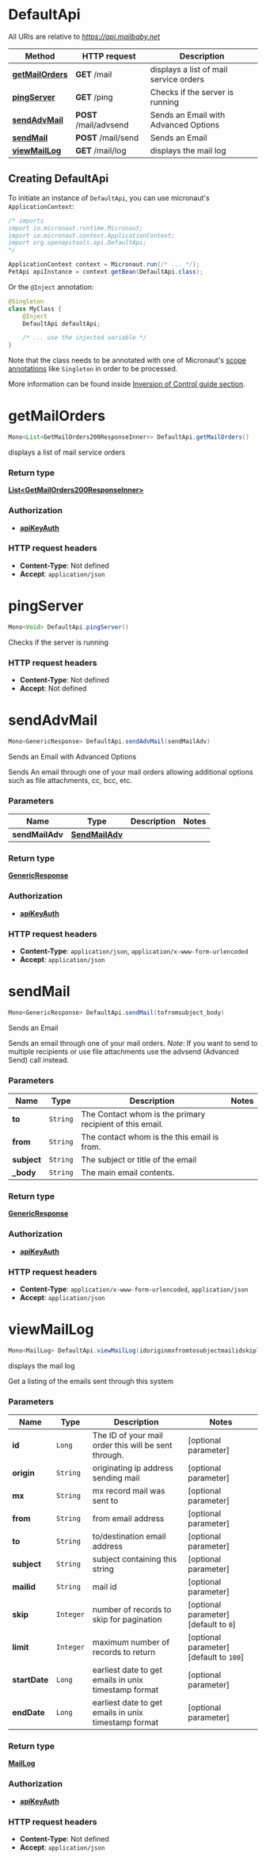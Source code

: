 # DefaultApi

All URIs are relative to *https://api.mailbaby.net*

| Method | HTTP request | Description |
|------------- | ------------- | -------------|
| [**getMailOrders**](DefaultApi.md#getMailOrders) | **GET** /mail | displays a list of mail service orders |
| [**pingServer**](DefaultApi.md#pingServer) | **GET** /ping | Checks if the server is running |
| [**sendAdvMail**](DefaultApi.md#sendAdvMail) | **POST** /mail/advsend | Sends an Email with Advanced Options |
| [**sendMail**](DefaultApi.md#sendMail) | **POST** /mail/send | Sends an Email |
| [**viewMailLog**](DefaultApi.md#viewMailLog) | **GET** /mail/log | displays the mail log |


## Creating DefaultApi

To initiate an instance of `DefaultApi`, you can use micronaut's `ApplicationContext`:
```java
/* imports
import io.micronaut.runtime.Micronaut;
import io.micronaut.context.ApplicationContext;
import org.openapitools.api.DefaultApi;
*/

ApplicationContext context = Micronaut.run(/* ... */);
PetApi apiInstance = context.getBean(DefaultApi.class);
```

Or the `@Inject` annotation:
```java
@Singleton
class MyClass {
    @Inject
    DefaultApi defaultApi;

    /* ... use the injected variable */
}
```
Note that the class needs to be annotated with one of Micronaut's [scope annotations](https://docs.micronaut.io/latest/guide/#scopes) like `Singleton` in order to be processed.

More information can be found inside [Inversion of Control guide section](https://docs.micronaut.io/latest/guide/#ioc).

<a name="getMailOrders"></a>
# **getMailOrders**
```java
Mono<List<GetMailOrders200ResponseInner>> DefaultApi.getMailOrders()
```

displays a list of mail service orders



### Return type
[**List&lt;GetMailOrders200ResponseInner&gt;**](GetMailOrders200ResponseInner.md)

### Authorization
* **[apiKeyAuth](auth.md#apiKeyAuth)**

### HTTP request headers
 - **Content-Type**: Not defined
 - **Accept**: `application/json`

<a name="pingServer"></a>
# **pingServer**
```java
Mono<Void> DefaultApi.pingServer()
```

Checks if the server is running







### HTTP request headers
 - **Content-Type**: Not defined
 - **Accept**: Not defined

<a name="sendAdvMail"></a>
# **sendAdvMail**
```java
Mono<GenericResponse> DefaultApi.sendAdvMail(sendMailAdv)
```

Sends an Email with Advanced Options

Sends An email through one of your mail orders allowing additional options such as file attachments, cc, bcc, etc.

### Parameters
| Name | Type | Description  | Notes |
|------------- | ------------- | ------------- | -------------|
| **sendMailAdv** | [**SendMailAdv**](SendMailAdv.md)|  | |


### Return type
[**GenericResponse**](GenericResponse.md)

### Authorization
* **[apiKeyAuth](auth.md#apiKeyAuth)**

### HTTP request headers
 - **Content-Type**: `application/json`, `application/x-www-form-urlencoded`
 - **Accept**: `application/json`

<a name="sendMail"></a>
# **sendMail**
```java
Mono<GenericResponse> DefaultApi.sendMail(tofromsubject_body)
```

Sends an Email

Sends an email through one of your mail orders.  *Note*: If you want to send to multiple recipients or use file attachments use the advsend (Advanced Send) call instead. 

### Parameters
| Name | Type | Description  | Notes |
|------------- | ------------- | ------------- | -------------|
| **to** | `String`| The Contact whom is the primary recipient of this email. | |
| **from** | `String`| The contact whom is the this email is from. | |
| **subject** | `String`| The subject or title of the email | |
| **_body** | `String`| The main email contents. | |


### Return type
[**GenericResponse**](GenericResponse.md)

### Authorization
* **[apiKeyAuth](auth.md#apiKeyAuth)**

### HTTP request headers
 - **Content-Type**: `application/x-www-form-urlencoded`, `application/json`
 - **Accept**: `application/json`

<a name="viewMailLog"></a>
# **viewMailLog**
```java
Mono<MailLog> DefaultApi.viewMailLog(idoriginmxfromtosubjectmailidskiplimitstartDateendDate)
```

displays the mail log

Get a listing of the emails sent through this system 

### Parameters
| Name | Type | Description  | Notes |
|------------- | ------------- | ------------- | -------------|
| **id** | `Long`| The ID of your mail order this will be sent through. | [optional parameter] |
| **origin** | `String`| originating ip address sending mail | [optional parameter] |
| **mx** | `String`| mx record mail was sent to | [optional parameter] |
| **from** | `String`| from email address | [optional parameter] |
| **to** | `String`| to/destination email address | [optional parameter] |
| **subject** | `String`| subject containing this string | [optional parameter] |
| **mailid** | `String`| mail id | [optional parameter] |
| **skip** | `Integer`| number of records to skip for pagination | [optional parameter] [default to `0`] |
| **limit** | `Integer`| maximum number of records to return | [optional parameter] [default to `100`] |
| **startDate** | `Long`| earliest date to get emails in unix timestamp format | [optional parameter] |
| **endDate** | `Long`| earliest date to get emails in unix timestamp format | [optional parameter] |


### Return type
[**MailLog**](MailLog.md)

### Authorization
* **[apiKeyAuth](auth.md#apiKeyAuth)**

### HTTP request headers
 - **Content-Type**: Not defined
 - **Accept**: `application/json`

